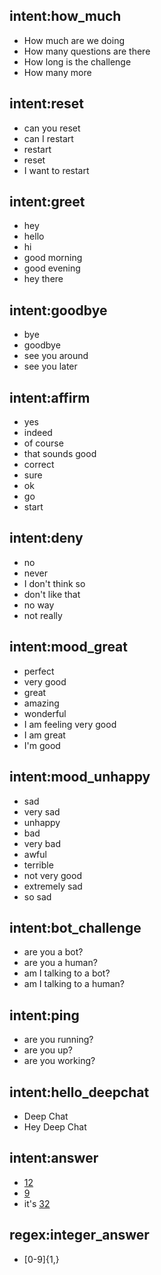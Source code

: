 ## intent:how_much
- How much are we doing
- How many questions are there
- How long is the challenge
- How many more

## intent:reset
- can you reset
- can I restart
- restart
- reset
- I want to restart

## intent:greet
- hey
- hello
- hi
- good morning
- good evening
- hey there

## intent:goodbye
- bye
- goodbye
- see you around
- see you later

## intent:affirm
- yes
- indeed
- of course
- that sounds good
- correct
- sure
- ok
- go
- start

## intent:deny
- no
- never
- I don't think so
- don't like that
- no way
- not really

## intent:mood_great
- perfect
- very good
- great
- amazing
- wonderful
- I am feeling very good
- I am great
- I'm good

## intent:mood_unhappy
- sad
- very sad
- unhappy
- bad
- very bad
- awful
- terrible
- not very good
- extremely sad
- so sad

## intent:bot_challenge
- are you a bot?
- are you a human?
- am I talking to a bot?
- am I talking to a human?

## intent:ping
- are you running?
- are you up?
- are you working?

## intent:hello_deepchat
- Deep Chat
- Hey Deep Chat

## intent:answer
- [12](integer_answer)
- [9](integer_answer)
- it's [32](integer_answer)

## regex:integer_answer
- [0-9]{1,}

